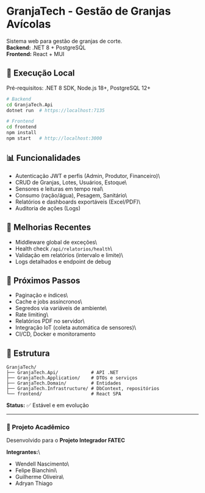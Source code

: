 # GranjaTech - Gestão de Granjas Avícolas

Sistema web para gestão de granjas de corte.\
**Backend:** .NET 8 + PostgreSQL\
**Frontend:** React + MUI

## 🚀 Execução Local

Pré-requisitos: .NET 8 SDK, Node.js 18+, PostgreSQL 12+

``` bash
# Backend
cd GranjaTech.Api
dotnet run  # https://localhost:7135

# Frontend
cd frontend
npm install
npm start   # http://localhost:3000
```

## 📊 Funcionalidades

-   Autenticação JWT e perfis (Admin, Produtor, Financeiro)\
-   CRUD de Granjas, Lotes, Usuários, Estoque\
-   Sensores e leituras em tempo real\
-   Consumo (ração/água), Pesagem, Sanitário\
-   Relatórios e dashboards exportáveis (Excel/PDF)\
-   Auditoria de ações (Logs)

## 🔧 Melhorias Recentes

-   Middleware global de exceções\
-   Health check `/api/relatorios/health`\
-   Validação em relatórios (intervalo e limite)\
-   Logs detalhados e endpoint de debug

## 🔄 Próximos Passos

-   Paginação e índices\
-   Cache e jobs assíncronos\
-   Segredos via variáveis de ambiente\
-   Rate limiting\
-   Relatórios PDF no servidor\
-   Integração IoT (coleta automática de sensores)\
-   CI/CD, Docker e monitoramento

## 📁 Estrutura

    GranjaTech/
    ├── GranjaTech.Api/            # API .NET
    ├── GranjaTech.Application/    # DTOs e serviços
    ├── GranjaTech.Domain/         # Entidades
    ├── GranjaTech.Infrastructure/ # DbContext, repositórios
    └── frontend/                  # React SPA

**Status:** ✅ Estável e em evolução

------------------------------------------------------------------------

### 📘 Projeto Acadêmico

Desenvolvido para o **Projeto Integrador FATEC**

**Integrantes:**\
- Wendell Nascimento\
- Felipe Bianchini\
- Guilherme Oliveira\
- Adryan Thiago
